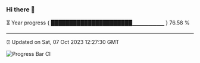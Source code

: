 ### Hi there 👋

⏳ Year progress { ██████████████████████▁▁▁▁▁▁▁▁ } 76.58 %

---

⏰ Updated on Sat, 07 Oct 2023 12:27:30 GMT

![Progress Bar CI](https://github.com/liununu/liununu/workflows/Progress%20Bar%20CI/badge.svg)
